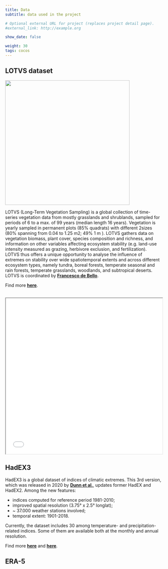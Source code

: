 ```yaml
---
title: Data
subtitle: data used in the project

# Optional external URL for project (replaces project detail page).
#external_link: http://example.org

show_date: false

weight: 30
tags: cocos
---
```


## LOTVS dataset

<img src="/img/LOTVS.jpeg" alt="" width="400" height="400">

<br>

LOTVS (Long-Term Vegetation Sampling) is a global collection of time-series vegetation data from mostly grasslands and shrublands, sampled for periods of 6 to a max. of 99 years (median length 16 years). Vegetation is yearly sampled in permanent plots (85% quadrats) with different 2sizes (80% spanning from 0.04 to 1.25 m2; 49% 1 m ). LOTVS gathers data on vegetation biomass, plant cover, species composition and richness, and information on other variables affecting ecosystem stability (e.g. land-use intensity measured as grazing, herbivore exclusion, and fertilization). LOTVS thus offers a unique opportunity to analyse the influence of extremes on stability over wide spatiotemporal extents and across different ecosystem types, namely tundra, boreal forests, temperate seasonal and rain forests, temperate grasslands, woodlands, and subtropical deserts. LOTVS is coordinated by [**Francesco de Bello**](https://functionaldiversitylab.com).

Find more [**here**](https://doi.org/10.1111/jvs.13115). 

<br>

<iframe seamless = "" width = "100%", height = "500" class="shortcode-iframe" src="/img/LOTVS_wdgt_for_site.html"></iframe>

## HadEX3

HadEX3 is a global dataset of indices of climatic extremes. This 3rd version, which was released in 2020 by [**Dunn et al.**](https://doi.org/10.1029/2019JD032263), updates former HadEX and HadEX2. Among the new features:

- indices computed for reference period 1981-2010;
- improved spatial resolution (3.75° x 2.5° longlat);
- ~ 37.000 weather stations involved;
- temporal extent: 1901-2018.

Currently, the dataset includes 30 among temperature- and precipitation-related indices. Some of them are available both at the monthly and annual resolution.

Find more [**here**](https://hadex-extremes.blogspot.com/2020/) and [**here**](https://www.metoffice.gov.uk/hadobs/hadex3/index.html).

## ERA-5
